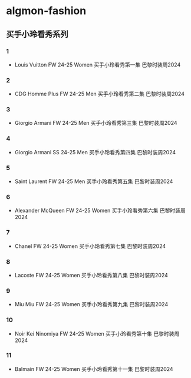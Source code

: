 # algmon-fashion
## 买手小玲看秀系列
### 1
* Louis Vuitton FW 24-25 Women 买手小玲看秀第一集 巴黎时装周2024

### 2
* CDG Homme Plus FW 24-25 Men 买手小玲看秀第二集 巴黎时装周2024

### 3
* Giorgio Armani FW 24-25 Men 买手小玲看秀第三集 巴黎时装周2024

### 4
* Giorgio Armani SS 24-25 Men 买手小玲看秀第四集 巴黎时装周2024

### 5
* Saint Laurent FW 24-25 Men 买手小玲看秀第五集 巴黎时装周2024

### 6
* Alexander McQueen FW 24-25 Women 买手小玲看秀第六集 巴黎时装周2024

### 7
* Chanel FW 24-25 Women 买手小玲看秀第七集 巴黎时装周2024

### 8
* Lacoste FW 24-25 Women 买手小玲看秀第八集 巴黎时装周2024

### 9
* Miu Miu FW 24-25 Women 买手小玲看秀第九集 巴黎时装周2024

### 10
* Noir Kei Ninomiya FW 24-25 Women 买手小玲看秀第十集 巴黎时装周2024

### 11
* Balmain FW 24-25 Women 买手小玲看秀第十一集 巴黎时装周2024